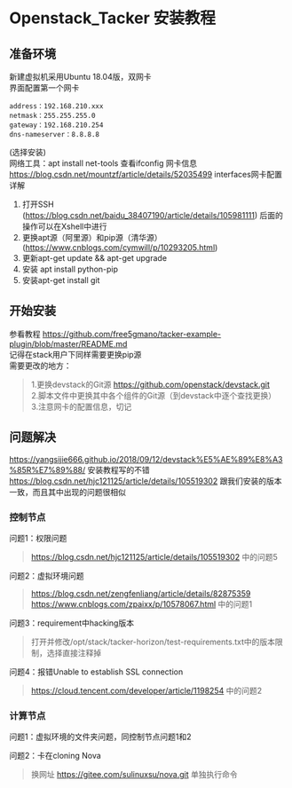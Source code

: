 # Openstack_Tacker 安装教程
## 准备环境
新建虚拟机采用Ubuntu 18.04版，双网卡<br> 
界面配置第一个网卡 
```
address：192.168.210.xxx
netmask：255.255.255.0
gateway：192.168.210.254 
dns-nameserver：8.8.8.8 
```
(选择安装)<br>
网络工具：apt install net-tools 查看ifconfig 网卡信息<br>
https://blog.csdn.net/mountzf/article/details/52035499  interfaces网卡配置详解<br>

1. 打开SSH (https://blog.csdn.net/baidu_38407190/article/details/105981111)  后面的操作可以在Xshell中进行<br>
2. 更换apt源（阿里源）和pip源（清华源）(https://www.cnblogs.com/cymwill/p/10293205.html)<br>
3. 更新apt-get update && apt-get upgrade <br>
4. 安装 apt install python-pip <br>
5. 安装apt-get install git <br>

## 开始安装
参看教程 https://github.com/free5gmano/tacker-example-plugin/blob/master/README.md <br>
记得在stack用户下同样需要更换pip源 <br>
需要更改的地方：<br>
>1.更换devstack的Git源 https://github.com/openstack/devstack.git <br>
>2.脚本文件中更换其中各个组件的Git源（到devstack中逐个查找更换）<br>
>3.注意网卡的配置信息，切记<br>
## 问题解决
https://yangsijie666.github.io/2018/09/12/devstack%E5%AE%89%E8%A3%85R%E7%89%88/  安装教程写的不错<br>
https://blog.csdn.net/hjc121125/article/details/105519302 跟我们安装的版本一致，而且其中出现的问题很相似<br>

### 控制节点
问题1：权限问题 <br>
>https://blog.csdn.net/hjc121125/article/details/105519302 中的问题5 <br>

问题2：虚拟环境问题<br>
>https://blog.csdn.net/zengfenliang/article/details/82875359 <br>
>https://www.cnblogs.com/zpaixx/p/10578067.html 中的问题1 <br>

问题3：requirement中hacking版本<br>
>打开并修改/opt/stack/tacker-horizon/test-requirements.txt中的版本限制，选择直接注释掉<br>

问题4：报错Unable to establish SSL connection<br>
>https://cloud.tencent.com/developer/article/1198254 中的问题2<br>



### 计算节点
问题1：虚拟环境的文件夹问题，同控制节点问题1和2<br>

问题2：卡在cloning Nova<br>
>换网址 https://gitee.com/sulinuxsu/nova.git 单独执行命令<br>


